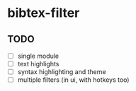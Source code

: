 # bibtex-filter

## TODO

- [ ] single module
- [ ] text highlights
- [ ] syntax highlighting and theme
- [ ] multiple filters (in ui, with hotkeys too)
